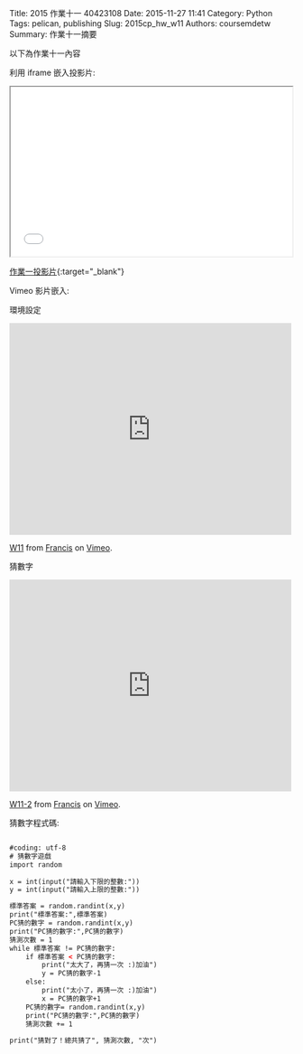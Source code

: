 Title: 2015 作業十一 40423108
Date: 2015-11-27 11:41
Category: Python
Tags: pelican, publishing
Slug: 2015cp_hw_w11
Authors: coursemdetw
Summary: 作業十一摘要

以下為作業十一內容

利用 iframe 嵌入投影片:

<iframe src="w11.html" width="500" height="300"></iframe>

[作業一投影片](w11.html){:target="_blank"}

Vimeo 影片嵌入:

環境設定

<iframe src="https://player.vimeo.com/video/147701181" width="500" height="375" frameborder="0" webkitallowfullscreen mozallowfullscreen allowfullscreen></iframe> <p><a href="https://vimeo.com/147701181">W11</a> from <a href="https://vimeo.com/user44878391">Francis</a> on <a href="https://vimeo.com">Vimeo</a>.</p>

猜數字

<iframe src="https://player.vimeo.com/video/147718828" width="500" height="375" frameborder="0" webkitallowfullscreen mozallowfullscreen allowfullscreen></iframe> <p><a href="https://vimeo.com/147718828">W11-2</a> from <a href="https://vimeo.com/user44878391">Francis</a> on <a href="https://vimeo.com">Vimeo</a>.</p>

猜數字程式碼:
~~~html

#coding: utf-8
# 猜數字遊戲
import random
   
x = int(input("請輸入下限的整數:"))
y = int(input("請輸入上限的整數:"))

標準答案 = random.randint(x,y)
print("標準答案:",標準答案)
PC猜的數字 = random.randint(x,y)
print("PC猜的數字:",PC猜的數字)
猜測次數 = 1
while 標準答案 != PC猜的數字:
    if 標準答案 < PC猜的數字:
        print("太大了，再猜一次 :)加油")
        y = PC猜的數字-1
    else:
        print("太小了，再猜一次 :)加油")
        x = PC猜的數字+1
    PC猜的數字= random.randint(x,y)
    print("PC猜的數字:",PC猜的數字)
    猜測次數 += 1
   
print("猜對了！總共猜了", 猜測次數, "次")
~~~